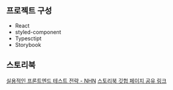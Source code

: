 ## 프로젝트 구성
- React
- styled-component
- Typesctipt
- Storybook

## 스토리북
[실용적인 프론트엔드 테스트 전략 - NHN](https://meetup.toast.com/posts/178)
[스토리북 깃헙 페이지 공유 링크](https://rencarkys.github.io/-ims_mobility-ui/storybook-static/?path=/story/example-introduction--page)